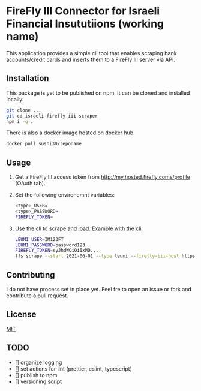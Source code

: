 # FireFly III Connector for Israeli Financial Insututiions (working name)

This application provides a simple cli tool that enables scraping bank accounts/credit cards and inserts them to a FireFly III server via
API.

## Installation

This package is yet to be published on npm. It can be cloned and installed locally.

```bash
git clone ...
git cd israeli-firefly-iii-scraper
npm i -g .
```

There is also a docker image hosted on docker hub.

```bash
docker pull sushi30/reponame
```

## Usage

1. Get a FireFly III access token from http://my.hosted.firefly.coms/profile (OAuth tab).

2. Set the following environemnt variables:

    ```bash
    <type>_USER=
    <type>_PASSWORD=
    FIREFLY_TOKEN=
    ```

3. Use the cli to scrape and load. Example with the cli:

    ```bash
    LEUMI_USER=IM123FT
    LEUMI_PASSWORD=password123
    FIREFLY_TOKEN=eyJhdWQiOiIxMD...
    ffs scrape --start 2021-06-01 --type leumi --firefly-iii-host https://my.hosted.firefly.com
    ```

## Contributing

I do not have process set in place yet. Feel fre to open an issue or fork and contribute a pull request.

## License

[MIT](https://choosealicense.com/licenses/mit/)

## TODO

- [] organize logging
- [] set actions for lint (prettier, eslint, typescript)
- [] publish to npm
- [] versioning script